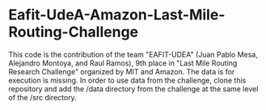 # Eafit-UdeA-Amazon-Last-Mile-Routing-Challenge
 This code is the contribution of the team "EAFIT-UDEA" (Juan Pablo Mesa, Alejandro Montoya, and Raul Ramos), 9th place in "Last Mile Routing Research Challenge" organized by MIT and Amazon.
The data is for execution is missing. In order to use data from the challenge, clone this repository and add the /data directory from the challenge at the same level of the /src directory.
